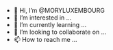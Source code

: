 - 👋 Hi, I’m @MORYLUXEMBOURG
- 👀 I’m interested in ...
- 🌱 I’m currently learning ...
- 💞️ I’m looking to collaborate on ...
- 📫 How to reach me ...

<!---
MORYLUXEMBOURG/MORYLUXEMBOURG is a ✨ special ✨ repository because its `README.md` (this file) appears on your GitHub profile.
You can click the Preview link to take a look at your changes.
--->
